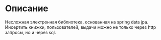 # Описание
Несложная электронная библиотека, основанная на spring data jpa.
Инсертить книжки, пользователей, выдачи можно не только через http запросы, но и через sql.


